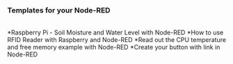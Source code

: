 <h3>Templates for your Node-RED</h3>
</br>
*Raspberry Pi - Soil Moisture and Water Level with Node-RED
*How to use RFID Reader with Raspberry and Node-RED
*Read out the CPU temperature and free memory example with Node-RED 
*Create your button with link in Node-RED
